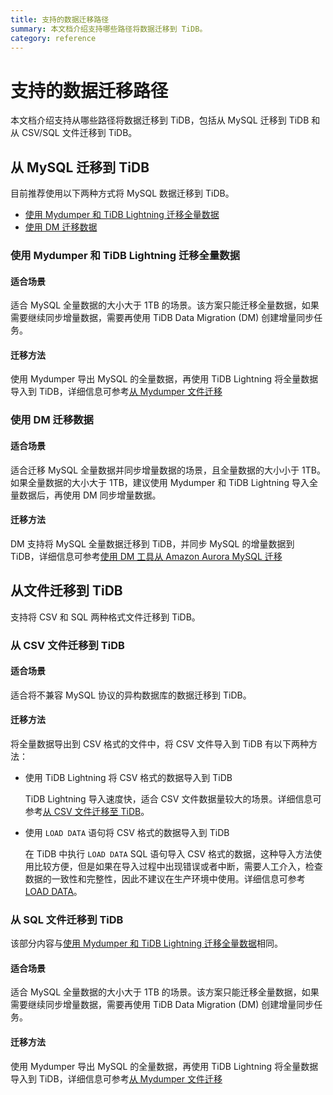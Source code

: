 ```yaml
---
title: 支持的数据迁移路径
summary: 本文档介绍支持哪些路径将数据迁移到 TiDB。
category: reference
---
```


# 支持的数据迁移路径

本文档介绍支持从哪些路径将数据迁移到 TiDB，包括从 MySQL 迁移到 TiDB 和从 CSV/SQL 文件迁移到 TiDB。

## 从 MySQL 迁移到 TiDB

目前推荐使用以下两种方式将 MySQL 数据迁移到 TiDB。

- [使用 Mydumper 和 TiDB Lightning 迁移全量数据](#使用-mydumper-和-tidb-lightning-迁移全量数据)
- [使用 DM 迁移数据](#使用-dm-迁移数据)

### 使用 Mydumper 和 TiDB Lightning 迁移全量数据

#### 适合场景

适合 MySQL 全量数据的大小大于 1TB 的场景。该方案只能迁移全量数据，如果需要继续同步增量数据，需要再使用 TiDB Data Migration (DM) 创建增量同步任务。

#### 迁移方法

使用 Mydumper 导出 MySQL 的全量数据，再使用 TiDB Lightning 将全量数据导入到 TiDB，详细信息可参考[从 Mydumper 文件迁移](/migrate-from-mysql-mydumper-files.md)

### 使用 DM 迁移数据

#### 适合场景

适合迁移 MySQL 全量数据并同步增量数据的场景，且全量数据的大小小于 1TB。如果全量数据的大小大于 1TB，建议使用 Mydumper 和 TiDB Lightning 导入全量数据后，再使用 DM 同步增量数据。

#### 迁移方法

DM 支持将 MySQL 全量数据迁移到 TiDB，并同步 MySQL 的增量数据到 TiDB，详细信息可参考[使用 DM 工具从 Amazon Aurora MySQL 迁移](/migrate-from-aurora-mysql-database.md)

## 从文件迁移到 TiDB

支持将 CSV 和 SQL 两种格式文件迁移到 TiDB。

### 从 CSV 文件迁移到 TiDB

#### 适合场景

适合将不兼容 MySQL 协议的异构数据库的数据迁移到 TiDB。

#### 迁移方法

将全量数据导出到 CSV 格式的文件中，将 CSV 文件导入到 TiDB 有以下两种方法：

- 使用 TiDB Lightning 将 CSV 格式的数据导入到 TiDB
  
    TiDB Lightning 导入速度快，适合 CSV 文件数据量较大的场景。详细信息可参考[从 CSV 文件迁移至 TiDB](/tidb-lightning/migrate-from-csv-using-tidb-lightning.md)。

- 使用 `LOAD DATA` 语句将 CSV 格式的数据导入到 TiDB

    在 TiDB 中执行 `LOAD DATA` SQL 语句导入 CSV 格式的数据，这种导入方法使用比较方便，但是如果在导入过程中出现错误或者中断，需要人工介入，检查数据的一致性和完整性，因此不建议在生产环境中使用。详细信息可参考 [LOAD DATA](/sql-statements/sql-statement-load-data.md)。

### 从 SQL 文件迁移到 TiDB

该部分内容与[使用 Mydumper 和 TiDB Lightning 迁移全量数据](#使用-Mydumper-和-TiDB-Lightning-迁移全量数据)相同。

#### 适合场景

适合 MySQL 全量数据的大小大于 1TB 的场景。该方案只能迁移全量数据，如果需要继续同步增量数据，需要再使用 TiDB Data Migration (DM) 创建增量同步任务。

#### 迁移方法

使用 Mydumper 导出 MySQL 的全量数据，再使用 TiDB Lightning 将全量数据导入到 TiDB，详细信息可参考[从 Mydumper 文件迁移](/migrate-from-mysql-mydumper-files.md)
